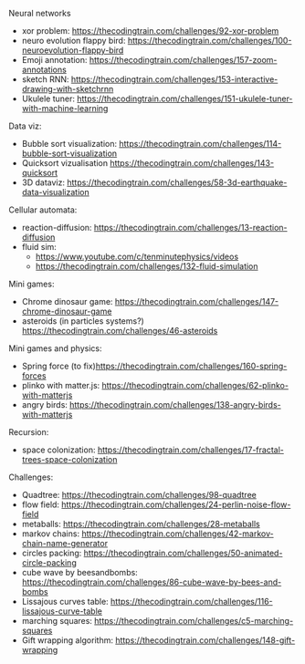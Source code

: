 Neural networks
  - xor problem: https://thecodingtrain.com/challenges/92-xor-problem
  - neuro evolution flappy bird: https://thecodingtrain.com/challenges/100-neuroevolution-flappy-bird
  - Emoji annotation: https://thecodingtrain.com/challenges/157-zoom-annotations
  - sketch RNN: https://thecodingtrain.com/challenges/153-interactive-drawing-with-sketchrnn
  - Ukulele tuner: https://thecodingtrain.com/challenges/151-ukulele-tuner-with-machine-learning

Data viz: 
  - Bubble sort visualization: https://thecodingtrain.com/challenges/114-bubble-sort-visualization
  - Quicksort vizualisation https://thecodingtrain.com/challenges/143-quicksort
  - 3D dataviz: https://thecodingtrain.com/challenges/58-3d-earthquake-data-visualization

Cellular automata:
  - reaction-diffusion: https://thecodingtrain.com/challenges/13-reaction-diffusion 
  - fluid sim: 
    - https://www.youtube.com/c/tenminutephysics/videos
    - https://thecodingtrain.com/challenges/132-fluid-simulation

Mini games: 
  - Chrome dinosaur game: https://thecodingtrain.com/challenges/147-chrome-dinosaur-game
  - asteroids (in particles systems?) https://thecodingtrain.com/challenges/46-asteroids

Mini games and physics: 
  - Spring force (to fix)https://thecodingtrain.com/challenges/160-spring-forces
  - plinko with matter.js: https://thecodingtrain.com/challenges/62-plinko-with-matterjs
  - angry birds: https://thecodingtrain.com/challenges/138-angry-birds-with-matterjs
  
Recursion:
  - space colonization: https://thecodingtrain.com/challenges/17-fractal-trees-space-colonization 

Challenges: 
  - Quadtree: https://thecodingtrain.com/challenges/98-quadtree
  - flow field: https://thecodingtrain.com/challenges/24-perlin-noise-flow-field
  - metaballs: https://thecodingtrain.com/challenges/28-metaballs
  - markov chains: https://thecodingtrain.com/challenges/42-markov-chain-name-generator
  - circles packing: https://thecodingtrain.com/challenges/50-animated-circle-packing
  - cube wave by beesandbombs: https://thecodingtrain.com/challenges/86-cube-wave-by-bees-and-bombs
  - Lissajous curves table: https://thecodingtrain.com/challenges/116-lissajous-curve-table
  - marching squares: https://thecodingtrain.com/challenges/c5-marching-squares
  - Gift wrapping algorithm: https://thecodingtrain.com/challenges/148-gift-wrapping
